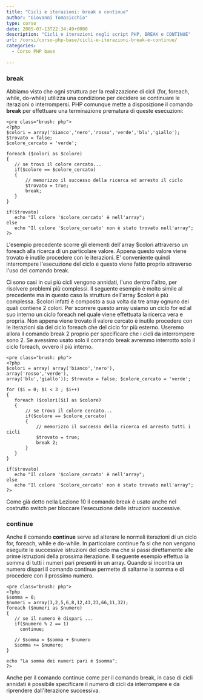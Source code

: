 ```yaml
---
title: "Cicli e iterazioni: break e continue"
author: "Giovanni Tomasicchio"
type: corso
date: 2005-07-13T22:34:49+0000
description: "Cicli e iterazioni negli script PHP, BREAK e CONTINUE"
url: /corsi/corso-php-base/cicli-e-iterazioni-break-e-continue/
categories:
  - Corso PHP base
  
---
```

### break

Abbiamo visto che ogni struttura per la realizzazione di cicli (for, foreach, while, do-while) utilizza una condizione per decidere se continuare le iterazioni o interrompersi. PHP comunque mette a disposizione il comando **break** per effettuare una terminazione prematura di queste esecuzioni:

 ```
<pre class="brush: php">
<?php
$colori = array('bianco','nero','rosso','verde','blu','giallo');
$trovato = false;
$colore_cercato = 'verde';

foreach ($colori as $colore)
{
    // se trovo il colore cercato...
    if($colore == $colore_cercato)
    {
        // memorizzo il successo della ricerca ed arresto il ciclo
        $trovato = true;
        break;
    }
}

if($trovato)
    echo "Il colore '$colore_cercato' è nell'array";
else
    echo "Il colore '$colore_cercato' non è stato trovato nell'array";
?>
```

L'esempio precedente scorre gli elementi dell'array $colori attraverso un foreach alla ricerca di un particolare valore. Appena questo valore viene trovato è inutile procedere con le iterazioni. E' conveniente quindi interrompere l'esecuzione del ciclo e questo viene fatto proprio attraverso l'uso del comando break.

Ci sono casi in cui più cicli vengono annidati, l'uno dentro l'altro, per risolvere problemi più complessi. Il seguente esempio è molto simile al precedente ma in questo caso la struttura dell'array $colori è più complessa. $colori infatti è composto a sua volta da tre array ognuno dei quali contiene 2 colori. Per scorrere questo array usiamo un ciclo for ed al suo interno un ciclo foreach nel quale viene effettuata la ricerca vera e propria. Non appena viene trovato il valore cercato è inutile procedere con le iterazioni sia del ciclo foreach che del ciclo for più esterno. Useremo allora il comando break 2 proprio per specificare che i cicli da interrompere sono 2. Se avessimo usato solo il comando break avremmo interrotto solo il ciclo foreach, ovvero il più interno.

 ```
<pre class="brush: php">
<?php
$colori = array( array('bianco','nero'),
array('rosso','verde'),
array('blu','giallo')); $trovato = false; $colore_cercato = 'verde';

for ($i = 0; $i < 3 ; $i++)
{
    foreach ($colori[$i] as $colore)
    {
        // se trovo il colore cercato...
        if($colore == $colore_cercato)
        {
            // memorizzo il successo della ricerca ed arresto tutti i cicli
            $trovato = true;
            break 2;
        }
    }
}

if($trovato)
    echo "Il colore '$colore_cercato' è nell'array";
else
    echo "Il colore '$colore_cercato' non è stato trovato nell'array";
?>
```

Come già detto nella Lezione 10 il comando break è usato anche nel costrutto switch per bloccare l'esecuzione delle istruzioni successive.

### continue

Anche il comando **continue** serve ad alterare le normali iterazioni di un ciclo for, foreach, while e do-while. In particolare continue fa si che non vengano eseguite le successive istruzioni del ciclo ma che si passi direttamente alle prime istruzioni della prossima iterazione. Il seguente esempio effettua la somma di tutti i numeri pari presenti in un array. Quando si incontra un numero dispari il comando continue permette di saltarne la somma e di procedere con il prossimo numero.

 ```
<pre class="brush: php">
<?php
$somma = 0;
$numeri = array(3,2,5,6,8,12,43,23,66,11,32);
foreach ($numeri as $numero)
{
    // se il numero è dispari ...
    if($numero % 2 == 1)
      continue;

    // $somma = $somma + $numero
    $somma += $numero;
}

echo "La somma dei numeri pari è $somma";
?> 
```

Anche per il comando continue come per il comando break, in caso di cicli annidati è possibile specificare il numero di cicli da interrompere e da riprendere dall'iterazione successiva.